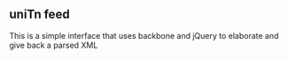 uniTn feed
----------

This is a simple interface that uses backbone and jQuery to elaborate and give back a parsed XML
